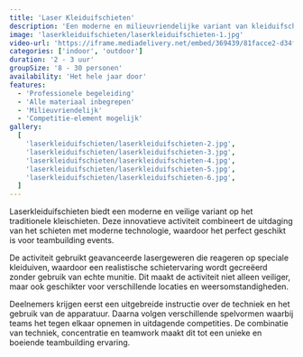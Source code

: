 ```yaml
---
title: 'Laser Kleiduifschieten'
description: 'Een moderne en milieuvriendelijke variant van kleiduifschieten.'
image: 'laserkleiduifschieten/laserkleiduifschieten-1.jpg'
video-url: 'https://iframe.mediadelivery.net/embed/369439/81facce2-d34f-48ce-8c9a-2faf8bcd9abc'
categories: ['indoor', 'outdoor']
duration: '2 - 3 uur'
groupSize: '8 - 30 personen'
availability: 'Het hele jaar door'
features:
  - 'Professionele begeleiding'
  - 'Alle materiaal inbegrepen'
  - 'Milieuvriendelijk'
  - 'Competitie-element mogelijk'
gallery:
  [
    'laserkleiduifschieten/laserkleiduifschieten-2.jpg',
    'laserkleiduifschieten/laserkleiduifschieten-3.jpg',
    'laserkleiduifschieten/laserkleiduifschieten-4.jpg',
    'laserkleiduifschieten/laserkleiduifschieten-5.jpg',
    'laserkleiduifschieten/laserkleiduifschieten-6.jpg',
  ]
---
```


Laserkleiduifschieten biedt een moderne en veilige variant op het traditionele kleischieten. Deze innovatieve activiteit combineert de uitdaging van het schieten met moderne technologie, waardoor het perfect geschikt is voor teambuilding events.

De activiteit gebruikt geavanceerde lasergeweren die reageren op speciale kleiduiven, waardoor een realistische schietervaring wordt gecreëerd zonder gebruik van echte munitie. Dit maakt de activiteit niet alleen veiliger, maar ook geschikter voor verschillende locaties en weersomstandigheden.

Deelnemers krijgen eerst een uitgebreide instructie over de techniek en het gebruik van de apparatuur. Daarna volgen verschillende spelvormen waarbij teams het tegen elkaar opnemen in uitdagende competities. De combinatie van techniek, concentratie en teamwork maakt dit tot een unieke en boeiende teambuilding ervaring.

